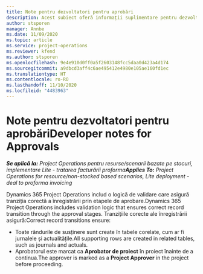 ```yaml
---
title: Note pentru dezvoltatori pentru aprobări
description: Acest subiect oferă informații suplimentare pentru dezvoltatori despre lucrul cu aprobări.
author: stsporen
manager: Annbe
ms.date: 11/09/2020
ms.topic: article
ms.service: project-operations
ms.reviewer: kfend
ms.author: stsporen
ms.openlocfilehash: 9e4e910d0ff0a5f2603148fcc5daa0d423a4d174
ms.sourcegitcommit: a9dbcd3aff4c6ae495412e4980e105ae160fd1ec
ms.translationtype: HT
ms.contentlocale: ro-RO
ms.lasthandoff: 11/10/2020
ms.locfileid: "4483963"
---
```

# <a name="developer-notes-for-approvals"></a><span data-ttu-id="742ba-103">Note pentru dezvoltatori pentru aprobări</span><span class="sxs-lookup"><span data-stu-id="742ba-103">Developer notes for Approvals</span></span>

<span data-ttu-id="742ba-104">_**Se aplică la:** Project Operations pentru resurse/scenarii bazate pe stocuri, implementare Lite - tratarea facturării proforma_</span><span class="sxs-lookup"><span data-stu-id="742ba-104">_**Applies To:** Project Operations for resource/non-stocked based scenarios, Lite deployment - deal to proforma invoicing_</span></span>

<span data-ttu-id="742ba-105">Dynamics 365 Project Operations includ o logică de validare care asigură tranziția corectă a înregistrării prin etapele de aprobare.</span><span class="sxs-lookup"><span data-stu-id="742ba-105">Dynamics 365 Project Operations includes validation logic that ensures correct record transition through the approval stages.</span></span> <span data-ttu-id="742ba-106">Tranzițiile corecte ale înregistrării asigură:</span><span class="sxs-lookup"><span data-stu-id="742ba-106">Correct record transitions ensure:</span></span> 

  - <span data-ttu-id="742ba-107">Toate rândurile de susținere sunt create în tabele corelate, cum ar fi jurnalele și actualitățile.</span><span class="sxs-lookup"><span data-stu-id="742ba-107">All supporting rows are created in related tables, such as journals and actuals.</span></span>
  - <span data-ttu-id="742ba-108">Aprobatorul este marcat ca **Aprobator de proiect** în proiect înainte de a continua.</span><span class="sxs-lookup"><span data-stu-id="742ba-108">The approver is marked as a **Project Approver** in the project before proceeding.</span></span>
